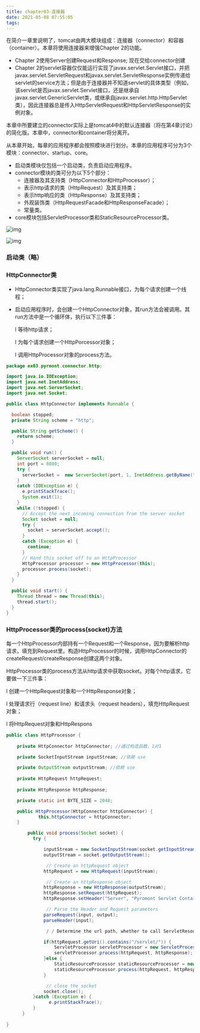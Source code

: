 ```yaml
---
title: chapter03-连接器
date: 2021-05-08 07:55:05
tags:
---
```


在简介一章里说明了，tomcat由两大模块组成：连接器（connector）和容器（container）。本章将使用连接器来增强Chapter 2的功能。

- Chapter 2使用Server创建Request和Response; 现在交给connector创建  <!--它们作为参数传递给要调用的某个的servlet的service方法-->
- Chapter 2的servlet容器仅仅能运行实现了javax.servlet.Servlet接口，并把javax.servlet.ServletRequest和javax.servlet.ServletResponse实例传递给servlet的service方法；但是由于连接器并不知道servlet的具体类型（例如，该servlet是否javax.servlet.Servlet接口，还是继承自javax.servlet.GenericServlet类，或继承自javax.servlet.http.HttpServlet类），因此连接器总是传入HttpServletRequest和HttpServletResponse的实例对象。

​     本章中所要建立的connector实际上是tomcat4中的默认连接器（将在第4章讨论）的简化版。本章中，connector和container将分离开。





从本章开始，每章的应用程序都会按照模块进行划分。本章的应用程序可分为3个模块：connector、startup、core。

- 启动类模块仅包括一个启动类，负责启动应用程序。
- connector模块的类可分为以下5个部分：
  - 连接器及其支持类（HttpConnector和HttpProcessor）；
  - 表示http请求的类（HttpRequest）及其支持类；
  - 表示http响应的类（HttpResponse）及其支持类；
  - 外观装饰类（HttpRequestFacade和HttpResponseFacade）；
  - 常量类。
- core模块包括ServletProcessor类和StaticResourceProcessor类。

![img](https://www.programmersought.com/images/667/a2fa48bccff98a27f6d8df02278f4dab.png)

![img](https://www.programmersought.com/images/968/2da5e3f2b2b3ac6ff7712ad78013cc60.png)  

### 启动类（略）

### HttpConnector类

- HttpConnector类实现了java.lang.Runnable接口，为每个请求创建一个线程；

- 启动应用程序时，会创建一个HttpConnector对象，其run方法会被调用。其run方法中是一个循环体，执行以下三件事：

  l     等待http请求；

  l     为每个请求创建一个HttpPorcessor对象；

  l     调用HttpProcessor对象的process方法。

```java
package ex03.pyrmont.connector.http;

import java.io.IOException;
import java.net.InetAddress;
import java.net.ServerSocket;
import java.net.Socket;

public class HttpConnector implements Runnable {

  boolean stopped;
  private String scheme = "http";

  public String getScheme() {
    return scheme;
  }

  public void run() {
    ServerSocket serverSocket = null;
    int port = 8080;
    try {
      serverSocket =  new ServerSocket(port, 1, InetAddress.getByName("127.0.0.1"));
    }
    catch (IOException e) {
      e.printStackTrace();
      System.exit(1);
    }
    while (!stopped) {
      // Accept the next incoming connection from the server socket
      Socket socket = null;
      try {
        socket = serverSocket.accept();
      }
      catch (Exception e) {
        continue;
      }
      // Hand this socket off to an HttpProcessor
      HttpProcessor processor = new HttpProcessor(this);
      processor.process(socket);
    }
  }

  public void start() {
    Thread thread = new Thread(this);
    thread.start();
  }
}
```



### HttpProcessor类的process(socket)方法

每一个HttpProcessor内部持有一个Request和一个Response，因为要解析http请求，填充到Request里。构造HttpProcessor的时候，调用HttpConnector的createRequest/createResponse创建这两个对象。

HttpProcessor类的process方法从http请求中获取socket。对每个http请求，它要做一下三件事：

l     创建一个HttpRequest对象和一个HttpResponse对象；

l     处理请求行（request line）和请求头（request headers），填充HttpRequest对象；

l     将HttpRequest对象和HttpRespons

```java
public class HttpProcessor {
 
    private HttpConnector httpConnector; //通过构造函数，1对1

    private SocketInputStream inputStream; //依赖 use

    private OutputStream outputStream; //依赖 use
  
  	private HttpRequest httpRequest;
  
  	private HttpResponse httpResponse;

    private static int BYTE_SIZE = 2048;

    public HttpProcessor(HttpConnector httpConnector) {
    		this.httpConnector = httpConnector;
    }

		public void process(Socket socket) {
          try {

              inputStream = new SocketInputStream(socket.getInputStream(), BYTE_SIZE);
              outputStream = socket.getOutputStream();

               // Create an httpRequest object
              httpRequest = new HttpRequest(inputStream);

               // Create an httpResponse object
              httpResponse = new HttpResponse(outputStream);
              httpResponse.setRequest(httpRequest);
              httpResponse.setHeader("Server", "Pyromont Servlet Container");

               // Parse the Header and Request parameters
              parseRequest(input, output);
              parseHeader(input);

               / / Determine the url path, whether to call ServletResource

              if(httpRequest.getUri().contains("/servlet/")) {
                  ServletProcessor servletProcessor = new ServletProcessor();
                  servletProcessor.process(httpRequest, httpResponse);                   								// or call staticResource
              }else {
                  StaticResourceProcessor staticResourceProcessor = new StaticResourceProcessor();
                  staticResourceProcessor.process(httpRequest, httpResponse);
              }

               // close the socket
              socket.close();
          }catch (Exception e) {
	            e.printStackTrace();
          }
      }
 
}
```



